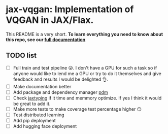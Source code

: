 # jax-vqgan: Implementation of VQGAN in JAX/Flax.

This README is a very short. **To learn everything you need to know about this repo, see our [full documentation](https://wolodjaz.github.io/jax-vqgan/)**

## TODO list

- [ ] Full train and test pipeline 😛. I don't have a GPU for such a task so if anyone would like to lend me a GPU or try to do it themselves and give feedback and results I would be delighted 👌.
- [ ] Make documentation better
- [ ] Add package and dependency manager [pdm](https://github.com/pdm-project/pdm)
- [ ] Check [jaxtyping](https://github.com/google/jaxtyping) if it time and memmory optimize. If yes I think it would be great to add it.
- [ ] Make more tests to make coverage test percentage higher 😏
- [ ] Test distributed learning
- [ ] Add pip deployment
- [ ] Add hugging face deployment
